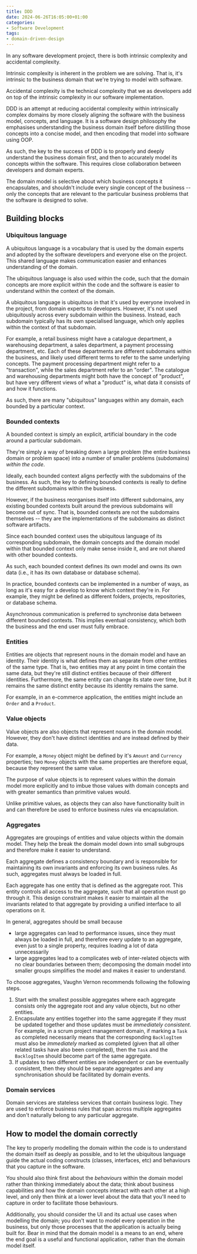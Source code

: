 ```yaml
---
title: DDD
date: 2024-06-26T16:05:00+01:00
categories:
- Software Development
tags:
- domain-driven-design
---
```


In any software development project, there is both intrinsic complexity and accidental complexity.

Intrinsic complexity is inherent in the problem we are solving. That is, it's intrinsic to the business domain that we're trying to model with software.

Accidental complexity is the technical complexity that we as developers add on top of the intrinsic complexity in our software implementation.

DDD is an attempt at reducing accidental complexity within intrinsically complex domains by more closely aligning the software with the business model, concepts, and language. It is a software design philosophy the emphasises understanding the business domain itself before distilling those concepts into a concise model, and then encoding that model into software using OOP.

As such, the key to the success of DDD is to properly and deeply understand the business domain first, and then to accurately model its concepts within the software. This requires close collaboration between developers and domain experts.

The domain model is selective about which business concepts it encapsulates, and shouldn't include every single concept of the business -- only the concepts that are relevant to the particular business problems that the software is designed to solve.

## Building blocks

### Ubiquitous language

A ubiquitous language is a vocabulary that is used by the domain experts and adopted by the software developers and everyone else on the project. This shared language makes communication easier and enhances understanding of the domain.

The ubiquitous language is also used within the code, such that the domain concepts are more explicit within the code and the software is easier to understand within the context of the domain.

A ubiquitous language is ubiquitous in that it's used by everyone involved in the project, from domain experts to developers. However, it's not used ubiquitously across every subdomain within the business. Instead, each subdomain typically has its own specialised language, which only applies within the context of that subdomain.

For example, a retail business might have a catalogue department, a warehousing department, a sales department, a payment processing department, etc. Each of these departments are different subdomains within the business, and likely used different terms to refer to the same underlying concepts. The payment processing department might refer to a "transaction", while the sales department refer to an "order". The catalogue and warehousing departments might both have the concept of "product", but have very different views of what a "product" is, what data it consists of and how it functions.

As such, there are many "ubiquitous" languages within any domain, each bounded by a particular context.

### Bounded contexts

A bounded context is simply an explicit, artificial boundary in the code around a particular subdomain.

They're simply a way of breaking down a large problem (the entire business domain or problem space) into a number of smaller problems (subdomains) *within the code*.

Ideally, each bounded context aligns perfectly with the subdomains of the business. As such, the key to defining bounded contexts is really to define the different subdomains within the business.

However, if the business reorganises itself into different subdomains, any existing bounded contexts built around the previous subdomains will become out of sync. That is, bounded contexts are not the subdomains themselves -- they are the implementations of the subdomains as distinct software artifacts.

Since each bounded context uses the ubiquitous language of its corresponding subdomain, the domain concepts and the domain model within that bounded context only make sense inside it, and are not shared with other bounded contexts.

As such, each bounded context defines its own model and owns its own data (i.e., it has its own database or database schema).

In practice, bounded contexts can be implemented in a number of ways, as long as it's easy for a develop to know which context they're in. For example, they might be defined as different folders, projects, repositories, or database schema.

Asynchronous communication is preferred to synchronise data between different bounded contexts. This implies eventual consistency, which both the business and the end user must fully embrace.

### Entities

Entities are objects that represent nouns in the domain model and have an identity. Their identity is what defines them as separate from other entities of the same type. That is, two entities may at any point in time contain the same data, but they're still distinct entities because of their different identities. Furthermore, the same entity can change its state over time, but it remains the same distinct entity because its identity remains the same.

For example, in an e-commerce application, the entities might include an `Order` and a `Product`.

### Value objects

Value objects are also objects that represent nouns in the domain model. However, they don't have distinct identities and are instead defined by their data.

For example, a `Money` object might be defined by it's `Amount` and `Currency` properties; two `Money` objects with the same properties are therefore equal, because they represent the same value.

The purpose of value objects is to represent values within the domain model more explicitly and to imbue those values with domain concepts and with greater semantics than primitive values would.

Unlike primitive values, as objects they can also have functionality built in and can therefore be used to enforce business rules via encapsulation.

### Aggregates

Aggregates are groupings of entities and value objects within the domain model. They help the break the domain model down into small subgroups and therefore make it easier to understand.

Each aggregate defines a consistency boundary and is responsible for maintaining its own invariants and enforcing its own business rules. As such, aggregates must always be loaded in full.

Each aggregate has one entity that is defined as the aggregate root. This entity controls all access to the aggregate, such that all operation must go through it. This design constraint makes it easier to maintain all the invariants related to that aggregate by providing a unified interface to all operations on it.

In general, aggregates should be small because

* large aggregates can lead to performance issues, since they must always be loaded in full, and therefore every update to an aggregate, even just to a single property, requires loading a lot of data unnecessarily
* large aggregates lead to a complicates web of inter-related objects with no clear boundaries between them; decomposing the domain model into smaller groups simplifies the model and makes it easier to understand.

To choose aggregates, Vaughn Vernon recommends following the following steps.

1. Start with the smallest possible aggregates where each aggregate consists only the aggregate root and any value objects, but no other entities.
1. Encapsulate any entities together into the same aggregate if they must be updated together and those updates must be *immediately consistent*. For example, in a scrum project management domain, if marking a `Task` as completed necessarily means that the corresponding `BacklogItem` must also be *immediately* marked as completed (given that all other related tasks have also been completed), then the `Task` and the `BacklogItem` should become part of the same aggregate.
1. If updates to two different entities are independent or can be eventually consistent, then they should be separate aggregates and any synchronisation should be facilitated by domain events.

### Domain services

Domain services are stateless services that contain business logic. They are used to enforce business rules that span across multiple aggregates and don't naturally belong to any particular aggregate.

## How to model the domain correctly

The key to properly modelling the domain within the code is to understand the domain itself as deeply as possible, and to let the ubiquitous language guide the actual coding constructs (classes, interfaces, etc) and behaviours that you capture in the software.

You should also think first about the *behaviours* within the domain model rather than thinking immediately about the data; think about business capabilities and how the domain concepts interact with each other at a high level, and only then think at a lower level about the data that you'll need to capture in order to facilitate those behaviours.

Additionally, you should consider the UI and its actual use cases when modelling the domain; you don't want to model every operation in the business, but only those processes that the application is actually being built for. Bear in mind that the domain model is a means to an end, where the end goal is a useful and functional application, rather than the domain model itself.
